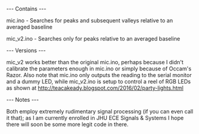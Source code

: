 --- Contains ---

  mic.ino - Searches for peaks and subsequent valleys relative to an averaged baseline

  mic_v2.ino - Searches only for peaks relative to an averaged baseline


--- Versions ---

  mic_v2 works better than the original mic.ino, perhaps because I didn't calibrate the parameters enough in mic.ino or simply because of Occam's Razor. Also note that mic.ino only outputs the reading to the serial monitor and a dummy LED, while mic_v2.ino is setup to control a reel of RGB LEDs as shown at http://teacakeady.blogspot.com/2016/02/party-lights.html


--- Notes ---

  Both employ extremely rudimentary signal processing (if you can even call it that); as I am currently enrolled in JHU ECE Signals & Systems I hope there will soon be some more legit code in there.

